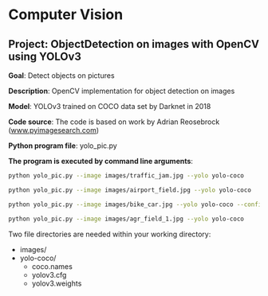 # Computer Vision

## Project: ObjectDetection on images with OpenCV using YOLOv3

**Goal**: Detect objects on pictures

**Description**: OpenCV implementation for object detection on images

**Model**: YOLOv3 trained on COCO data set by Darknet in 2018

**Code source**: The code is based on work by Adrian Reosebrock (www.pyimagesearch.com)

**Python program file**: yolo_pic.py

**The program is executed by command line arguments**:

```bash
python yolo_pic.py --image images/traffic_jam.jpg --yolo yolo-coco

python yolo_pic.py --image images/airport_field.jpg --yolo yolo-coco

python yolo_pic.py --image images/bike_car.jpg --yolo yolo-coco --confidence 0.3

python yolo_pic.py --image images/agr_field_1.jpg --yolo yolo-coco
```

Two file directories are needed within your working directory:

* images/<image>
* yolo-coco/
  * coco.names
  * yolov3.cfg
  * yolov3.weights


